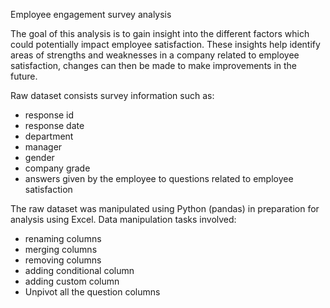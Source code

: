 Employee engagement survey analysis 

The goal of this analysis is to gain insight into the different factors which could potentially impact employee satisfaction.
These insights help identify areas of strengths and weaknesses in a company related to employee satisfaction, changes can then be made to make 
improvements in the future. 

Raw dataset consists survey information such as:
- response id
- response date 
- department 
- manager
- gender
- company grade
- answers given by the employee to questions related to employee satisfaction

The raw dataset was manipulated using Python (pandas) in preparation for analysis using Excel. Data manipulation tasks involved:
- renaming columns 
- merging columns 
- removing columns 
- adding conditional column 
- adding custom column
- Unpivot all the question columns
